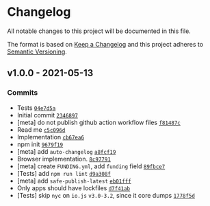 # Changelog

All notable changes to this project will be documented in this file.

The format is based on [Keep a Changelog](https://keepachangelog.com/en/1.0.0/)
and this project adheres to [Semantic Versioning](https://semver.org/spec/v2.0.0.html).

## v1.0.0 - 2021-05-13

### Commits

- Tests [`04e7d5a`](https://github.com/inspect-js/has-dynamic-import/commit/04e7d5a7e6bae48fc47b4c383f7d353ceab31ce3)
- Initial commit [`2346897`](https://github.com/inspect-js/has-dynamic-import/commit/234689702a12c0eb552693a3fcaa670278054703)
- [meta] do not publish github action workflow files [`f81487c`](https://github.com/inspect-js/has-dynamic-import/commit/f81487ce5c70407bff2aa15f7ebb291bb988de0f)
- Read me [`c5c096d`](https://github.com/inspect-js/has-dynamic-import/commit/c5c096deb76910954ead5c7b200ae55d66829d77)
- Implementation [`cb67ea6`](https://github.com/inspect-js/has-dynamic-import/commit/cb67ea6de3234bc19d5929315f3591b7599746c9)
- npm init [`9679f19`](https://github.com/inspect-js/has-dynamic-import/commit/9679f19a83dda19219c5f37c94673a937ace873b)
- [meta] add `auto-changelog` [`a8fcf19`](https://github.com/inspect-js/has-dynamic-import/commit/a8fcf19f0810f49f8c5152c7d8721cb8163c7c6d)
- Browser implementation. [`8c97791`](https://github.com/inspect-js/has-dynamic-import/commit/8c977914093b144a1d1f8e7cf1679f7e1b7b552b)
- [meta] create `FUNDING.yml`, add `funding` field [`89fbce7`](https://github.com/inspect-js/has-dynamic-import/commit/89fbce7387166451156dfb5ad4f591791346c349)
- [Tests] add `npm run lint` [`d9a308f`](https://github.com/inspect-js/has-dynamic-import/commit/d9a308f13ece4d5f89ebfbfa879ed6f19d5067e8)
- [meta] add `safe-publish-latest` [`eb01fff`](https://github.com/inspect-js/has-dynamic-import/commit/eb01fff88f3b2929e3c3b956ed5763d7495b913d)
- Only apps should have lockfiles [`d7f41ab`](https://github.com/inspect-js/has-dynamic-import/commit/d7f41ab00ae113fdd02a21287ddbf33602da5e93)
- [Tests] skip `nyc` on `io.js` `v3.0-3.2`, since it core dumps [`1778f5d`](https://github.com/inspect-js/has-dynamic-import/commit/1778f5d500855118e06adc9b5ccc12e382055218)
